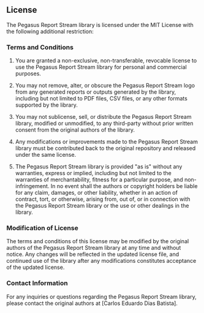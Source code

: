 ## License

The Pegasus Report Stream library is licensed under the MIT License with the following additional restriction:

### Terms and Conditions

1. You are granted a non-exclusive, non-transferable, revocable license to use the Pegasus Report Stream library for personal and commercial purposes.

2. You may not remove, alter, or obscure the Pegasus Report Stream logo from any generated reports or outputs generated by the library, including but not limited to PDF files, CSV files, or any other
   formats supported by the library.

3. You may not sublicense, sell, or distribute the Pegasus Report Stream library, modified or unmodified, to any third-party without prior written consent from the original authors of the library.

4. Any modifications or improvements made to the Pegasus Report Stream library must be contributed back to the original repository and released under the same license.

5. The Pegasus Report Stream library is provided "as is" without any warranties, express or implied, including but not limited to the warranties of merchantability, fitness for a particular purpose,
   and non-infringement. In no event shall the authors or copyright holders be liable for any claim, damages, or other liability, whether in an action of contract, tort, or otherwise, arising from,
   out of, or in connection with the Pegasus Report Stream library or the use or other dealings in the library.

### Modification of License

The terms and conditions of this license may be modified by the original authors of the Pegasus Report Stream library at any time and without notice. Any changes will be reflected in the updated
license file, and continued use of the library after any modifications constitutes acceptance of the updated license.

### Contact Information

For any inquiries or questions regarding the Pegasus Report Stream library, please contact the original authors at [Carlos Eduardo Dias Batista].
